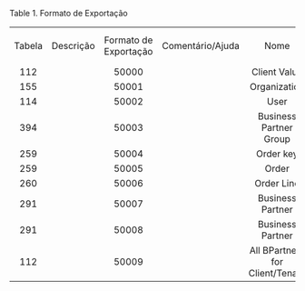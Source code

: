 <div id="d250217e1" class="table">

<div class="table-title">

Table 1. Formato de
Exportação

</div>

<div class="table-contents">

|        |           |                       |                  |                                 |                 |                               |                               |                         |         |           |
| :----: | :-------: | :-------------------: | :--------------: | :-----------------------------: | :-------------: | :---------------------------: | :---------------------------: | :---------------------: | :-----: | :-------: |
| Tabela | Descrição | Formato de Exportação | Comentário/Ajuda |              Nome               | Processar Agora | Modelo de Teste de Exportação | Modelo de Teste de Importação |     Chave de Busca      | Versão  | Sql WHERE |
|  112   |           |         50000         |                  |          Client Value           |      false      |                               |                               |      Client\_Value      |  3.2.0  |           |
|  155   |           |         50001         |                  |          Organization           |      false      |                               |                               |       Org\_Value        |  3.2.0  |           |
|  114   |           |         50002         |                  |              User               |      false      |                               |                               |       User\_Name        |  3.2.0  |           |
|  394   |           |         50003         |                  |     Business Partner Group      |      false      |                               |                               |    C\_BP\_Group-Key     |  3.2.0  |           |
|  259   |           |         50004         |                  |            Order key            |      false      |                               |                               |      C\_Order-Key       |  3.2.0  |           |
|  259   |           |         50005         |                  |              Order              |      false      |                               |                               |        C\_Order         |  3.2.0  |           |
|  260   |           |         50006         |                  |           Order Line            |      false      |                               |                               |      C\_OrderLine       |  3.2.0  |           |
|  291   |           |         50007         |                  |        Business Partner         |      false      |                               |                               |       C\_BPartner       |  3.2.0  |           |
|  291   |           |         50008         |                  |        Business Partner         |      false      |                               |                               | GardenWorld-C\_BPartner | 3.2.0.1 |           |
|  112   |           |         50009         |                  | All BPartners for Client/Tenant |      false      |                               |                               |     clientPartners      |  3.2.0  |           |

</div>

</div>
